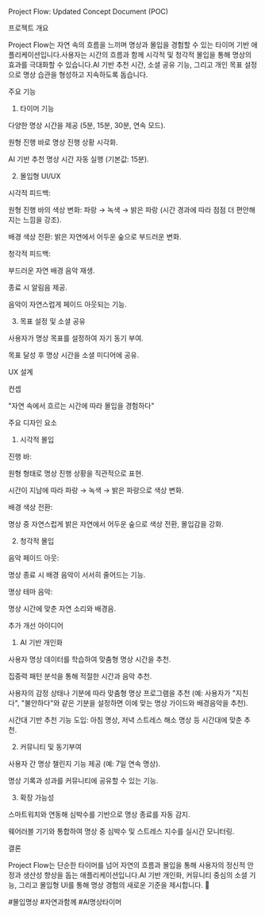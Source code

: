Project Flow: Updated Concept Document (POC)

프로젝트 개요

Project Flow는 자연 속의 흐름을 느끼며 명상과 몰입을 경험할 수 있는 타이머 기반 애플리케이션입니다.사용자는 시간의 흐름과 함께 시각적 및 청각적 몰입을 통해 명상의 효과를 극대화할 수 있습니다.AI 기반 추천 시간, 소셜 공유 기능, 그리고 개인 목표 설정으로 명상 습관을 형성하고 지속하도록 돕습니다.

주요 기능

1. 타이머 기능

다양한 명상 시간을 제공 (5분, 15분, 30분, 연속 모드).

원형 진행 바로 명상 진행 상황 시각화.

AI 기반 추천 명상 시간 자동 실행 (기본값: 15분).

2. 몰입형 UI/UX

시각적 피드백:

원형 진행 바의 색상 변화: 파랑 → 녹색 → 밝은 파랑 (시간 경과에 따라 점점 더 편안해지는 느낌을 강조).

배경 색상 전환: 밝은 자연에서 어두운 숲으로 부드러운 변화.

청각적 피드백:

부드러운 자연 배경 음악 재생.

종료 시 알림음 제공.

음악이 자연스럽게 페이드 아웃되는 기능.

3. 목표 설정 및 소셜 공유

사용자가 명상 목표를 설정하여 자기 동기 부여.

목표 달성 후 명상 시간을 소셜 미디어에 공유.

UX 설계

컨셉

"자연 속에서 흐르는 시간에 따라 몰입을 경험하다"

주요 디자인 요소

1. 시각적 몰입

진행 바:

원형 형태로 명상 진행 상황을 직관적으로 표현.

시간이 지남에 따라 파랑 → 녹색 → 밝은 파랑으로 색상 변화.

배경 색상 전환:

명상 중 자연스럽게 밝은 자연에서 어두운 숲으로 색상 전환, 몰입감을 강화.

2. 청각적 몰입

음악 페이드 아웃:

명상 종료 시 배경 음악이 서서히 줄어드는 기능.

명상 테마 음악:

명상 시간에 맞춘 자연 소리와 배경음.

추가 개선 아이디어

1. AI 기반 개인화

사용자 명상 데이터를 학습하여 맞춤형 명상 시간을 추천.

집중력 패턴 분석을 통해 적절한 시간과 음악 추천.

사용자의 감정 상태나 기분에 따라 맞춤형 명상 프로그램을 추천 (예: 사용자가 "지친다", "불안하다"와 같은 기분을 설정하면 이에 맞는 명상 가이드와 배경음악을 추천).

시간대 기반 추천 기능 도입: 아침 명상, 저녁 스트레스 해소 명상 등 시간대에 맞춘 추천.

2. 커뮤니티 및 동기부여

사용자 간 명상 챌린지 기능 제공 (예: 7일 연속 명상).

명상 기록과 성과를 커뮤니티에 공유할 수 있는 기능.

3. 확장 가능성

스마트워치와 연동해 심박수를 기반으로 명상 종료를 자동 감지.

웨어러블 기기와 통합하여 명상 중 심박수 및 스트레스 지수를 실시간 모니터링.

결론

Project Flow는 단순한 타이머를 넘어 자연의 흐름과 몰입을 통해 사용자의 정신적 안정과 생산성 향상을 돕는 애플리케이션입니다.AI 기반 개인화, 커뮤니티 중심의 소셜 기능, 그리고 몰입형 UI를 통해 명상 경험의 새로운 기준을 제시합니다. 🌿

#몰입명상 #자연과함께 #AI명상타이머

